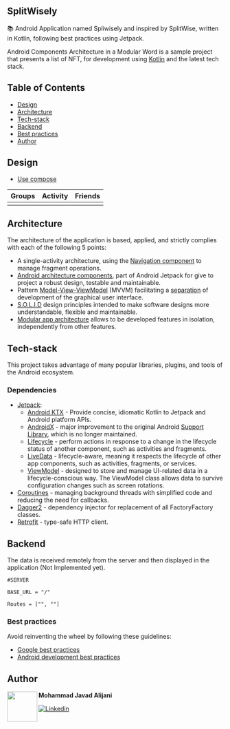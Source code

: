 ## SplitWisely 

📚 Android Application named Spliwisely and inspired by SplitWise, written in Kotlin, following best practices using Jetpack.

Android Components Architecture in a Modular Word is a sample project that presents a list of NFT, for development using [Kotlin](https://kotlinlang.org/) and the latest tech stack.


## Table of Contents

-   [Design](https://github.com/mjalijani/NeolineStudioInterView#design)
-   [Architecture](https://github.com/mjalijani/NeolineStudioInterView#architecture)
-   [Tech-stack](https://github.com/mjalijani/NeolineStudioInterView#tech-stack)
-   [Backend](https://github.com/mjalijani/NeolineStudioInterView#backend)
-   [Best practices](https://github.com/mjalijani/NeolineStudioInterView#best-practices)
-   [Author](https://github.com/mjalijani/NeolineStudioInterView#authors)

## Design

-   [Use compose]()


| Groups                                                                 | Activity                                                                  | Friends                                       |
|--------------------------------------------------------------------------|------------------------------------------------------------------------------|--------------------------------------------------------|
|  |  |  |



## Architecture

The architecture of the application is based, applied, and strictly complies with each of the following 5 points:

-   A single-activity architecture, using the [Navigation component](https://developer.android.com/guide/navigation/navigation-getting-started) to manage fragment operations.
-   [Android architecture components](https://developer.android.com/topic/libraries/architecture/), part of Android Jetpack for give to project a robust design, testable and maintainable.
-   Pattern [Model-View-ViewModel](https://en.wikipedia.org/wiki/Model%E2%80%93view%E2%80%93viewmodel) (MVVM) facilitating a [separation](https://en.wikipedia.org/wiki/Separation_of_concerns) of development of the graphical user interface.
-   [S.O.L.I.D](https://en.wikipedia.org/wiki/SOLID) design principles intended to make software designs more understandable, flexible and maintainable.
-   [Modular app architecture](https://proandroiddev.com/build-a-modular-android-app-architecture-25342d99de82) allows to be developed features in isolation, independently from other features.

## Tech-stack

This project takes advantage of many popular libraries, plugins, and tools of the Android ecosystem.

### Dependencies

-   [Jetpack](https://developer.android.com/jetpack):
    -   [Android KTX](https://developer.android.com/kotlin/ktx.html) - Provide concise, idiomatic Kotlin to Jetpack and Android platform APIs.
    -   [AndroidX](https://developer.android.com/jetpack/androidx) - major improvement to the original Android [Support Library](https://developer.android.com/topic/libraries/support-library/index), which is no longer maintained.
    -   [Lifecycle](https://developer.android.com/topic/libraries/architecture/lifecycle) - perform actions in response to a change in the lifecycle status of another component, such as activities and fragments.
    -   [LiveData](https://developer.android.com/topic/libraries/architecture/livedata) - lifecycle-aware, meaning it respects the lifecycle of other app components, such as activities, fragments, or services.
    -   [ViewModel](https://developer.android.com/topic/libraries/architecture/viewmodel) - designed to store and manage UI-related data in a lifecycle-conscious way. The ViewModel class allows data to survive configuration changes such as screen rotations.
-   [Coroutines](https://kotlinlang.org/docs/reference/coroutines-overview.html) - managing background threads with simplified code and reducing the need for callbacks.
-   [Dagger2](https://dagger.dev/) - dependency injector for replacement of all FactoryFactory classes.
-   [Retrofit](https://square.github.io/retrofit/) - type-safe HTTP client.


## Backend
The data is received remotely from the server and then displayed in the application (Not Implemented yet).

```properties
#SERVER

BASE_URL = "/"

Routes = ["", ""]
```

### Best practices

Avoid reinventing the wheel by following these guidelines:

-   [Google best practices](https://developer.android.com/distribute/best-practices)
-   [Android development best practices](https://github.com/futurice/android-best-practices)


## Author

<a href="https://www.linkedin.com/in/mohamad-alijani/" target="_blank">
  <img src="https://avatars.githubusercontent.com/u/21081719?v=4" width="70" align="left">
</a>

**Mohammad Javad Alijani**

[![Linkedin](https://img.shields.io/badge/-linkedin-grey?logo=linkedin)](https://www.linkedin.com/in/mohamad-alijani/)
